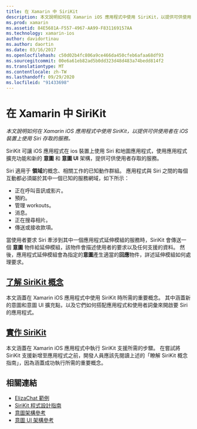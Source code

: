 ```yaml
---
title: 在 Xamarin 中 SiriKit
description: 本文說明如何在 Xamarin iOS 應用程式中使用 SiriKit，以提供可供使用者在 iOS 裝置上使用 Siri 存取的服務。
ms.prod: xamarin
ms.assetid: 84E5681A-F557-4967-AA99-F831169157AA
ms.technology: xamarin-ios
author: davidortinau
ms.author: daortin
ms.date: 03/16/2017
ms.openlocfilehash: c50d02b4fc806a9ce466da450cfeb6afaa68df93
ms.sourcegitcommit: 00e6a61eb82ad5b0dd323d48d483a74bedd814f2
ms.translationtype: MT
ms.contentlocale: zh-TW
ms.lasthandoff: 09/29/2020
ms.locfileid: "91433698"
---
```

# <a name="sirikit-in-xamarinios"></a>在 Xamarin 中 SiriKit

_本文說明如何在 Xamarin iOS 應用程式中使用 SiriKit，以提供可供使用者在 iOS 裝置上使用 Siri 存取的服務。_

SiriKit 可讓 iOS 應用程式在 ios 裝置上使用 Siri 和地圖應用程式，使用應用程式擴充功能和新的 **意圖** 和 **意圖 UI** 架構，提供可供使用者存取的服務。

Siri 適用于 **領域**的概念、相關工作的已知動作群組。 應用程式與 Siri 之間的每個互動都必須屬於其中一個已知的服務網域，如下所示：

- 正在呼叫音訊或影片。
- 預約。
- 管理 workouts。
- 消息。
- 正在搜尋相片。
- 傳送或接收款項。

當使用者要求 Siri 牽涉到其中一個應用程式延伸模組的服務時，SiriKit 會傳送一個 **意圖** 物件給延伸模組，該物件會描述使用者的要求以及任何支援的資料。 然後，應用程式延伸模組會為指定的**意圖**產生適當的**回應**物件，詳述延伸模組如何處理要求。

## <a name="understanding-sirikit-concepts"></a>[了解 SiriKit 概念](~/ios/platform/sirikit/understanding-sirikit.md)

本文涵蓋在 Xamarin iOS 應用程式中使用 SiriKit 時所需的重要概念。 其中涵蓋新的意圖和意圖 UI 擴充點，以及它們如何搭配應用程式和使用者詞彙來開啟要 Siri 的應用程式。

## <a name="implementing-sirikit"></a>[實作 SiriKit](~/ios/platform/sirikit/implementing-sirikit.md)

本文涵蓋在 Xamarin iOS 應用程式中執行 SiriKit 支援所需的步驟。 在嘗試將 SiriKit 支援新增至應用程式之前，開發人員應該先閱讀上述的「瞭解 SiriKit 概念指南」，因為涵蓋成功執行所需的重要概念。

## <a name="related-links"></a>相關連結

- [ElizaChat 範例](/samples/xamarin/ios-samples/ios10-elizachat)
- [SiriKit 程式設計指南](https://developer.apple.com/library/prerelease/content/documentation/Intents/Conceptual/SiriIntegrationGuide/index.html)
- [意圖架構參考](https://developer.apple.com/reference/intents)
- [意圖 UI 架構參考](https://developer.apple.com/reference/intentsui)